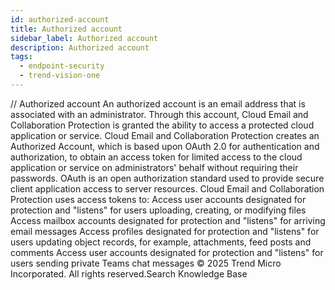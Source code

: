 ```yaml
---
id: authorized-account
title: Authorized account
sidebar_label: Authorized account
description: Authorized account
tags:
  - endpoint-security
  - trend-vision-one
---
```


/*<![CDATA[*/ $('#title').html($('meta[name=map-description]').attr('content')); /*]]>*/ Authorized account An authorized account is an email address that is associated with an administrator. Through this account, Cloud Email and Collaboration Protection is granted the ability to access a protected cloud application or service. Cloud Email and Collaboration Protection creates an Authorized Account, which is based upon OAuth 2.0 for authentication and authorization, to obtain an access token for limited access to the cloud application or service on administrators' behalf without requiring their passwords. OAuth is an open authorization standard used to provide secure client application access to server resources. Cloud Email and Collaboration Protection uses access tokens to: Access user accounts designated for protection and "listens" for users uploading, creating, or modifying files Access mailbox accounts designated for protection and "listens" for arriving email messages Access profiles designated for protection and "listens" for users updating object records, for example, attachments, feed posts and comments Access user accounts designated for protection and "listens" for users sending private Teams chat messages © 2025 Trend Micro Incorporated. All rights reserved.Search Knowledge Base
